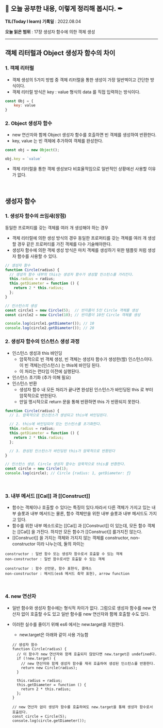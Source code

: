 ## 📕 오늘 공부한 내용, 이렇게 정리해 봅시다. ✒

**TIL(Today I learn) 기록일** : 2022.08.04

**오늘 읽은 범위** : 17장 생성자 함수에 의한 객체 생성

---

## 객체 리터럴과 Object 생성자 함수의 차이

### 1. 객체 리터럴

- 객체 생성의 5가지 방법 중 객체 리터럴을 통한 생성이 가장 일반벅이고 간단한 방식이다.
- 객체 리터럴 방식은 key : value 형식의 data 를 직접 입력하는 방식이다.

```jsx
const Obj = {
	key: value
}
```

### 2. Object 생성자 함수

- new 연산자와 함께 Object 생성자 함수를 호출하면 빈 객체를 생성하여 반환한다.
- key, value 는 빈 객체에 추가하여 객체를 완성한다.

```jsx
const obj = new Object();

obj.key = `value`
```

- 객체 리터럴을 통한 객체 생성보다 비효율적임으로 일반적인 상황에선 사용할 이유가 없다.

</br>

## 생성자 함수

### 1. 생성자 함수의 쓰임새(장점)

동일한 프로퍼티를 갖는 객체를 여러 개 생성해야 하는 경우

- 객체 리터럴에 의한 생성 방식의 경우 동일한 프로퍼티를 갖는 객체를 여러 개 생성할 경우 같은 프로퍼티를 가진 객체를 다수 기술해야한다.
- 생성자 함수에 의한 객체 생성 방식은 마치 객체를 생성하기 위한 템플릿 처럼 생성자 함수를 사용할 수 있다.

```jsx
// 생성자 함수
function Circle(radius) {
  // 생성자 함수 내부의 this는 생성자 함수가 생성할 인스턴스를 가리킨다.
  this.radius = radius;
  this.getDiameter = function () {
    return 2 * this.radius;
  };
}

// 인스턴스의 생성
const circle1 = new Circle(5);  // 반지름이 5인 Circle 객체를 생성
const circle2 = new Circle(10); // 반지름이 10인 Circle 객체를 생성

console.log(circle1.getDiameter()); // 10
console.log(circle2.getDiameter()); // 20
```

### 2. 생성자 함수의 인스턴스 생성 과정

- 인스턴스 생성과 this 바인딩
    - 암묵적으로 빈 객체 생성, 빈 객체는 생성자 함수가 생성한(할) 인스턴스이다. 이 빈 객체는(인스턴스) 는 this에 바인딩 된다.
    - 이 처리는 런타임 이전에 실행된다.
- 인스턴스 초기화 (추가 이해 필요)
- 인스턴스 반환
    - 생성자 함수 내 모든 처리가 끝나면 완성된 인스턴스가 바인딩된 this 로 부터  암묵적으로 반한된다.
    - 만일 명시적으로 return 문을 통해 반환하면 this 가 반환되지 못한다.
    
```jsx
function Circle(radius) {
  // 1. 암묵적으로 인스턴스가 생성되고 this에 바인딩된다.

  // 2. this에 바인딩되어 있는 인스턴스를 초기화한다.
  this.radius = radius;
  this.getDiameter = function () {
    return 2 * this.radius;
  };

  // 3. 완성된 인스턴스가 바인딩된 this가 암묵적으로 반환된다
}

// 인스턴스 생성. Circle 생성자 함수는 암묵적으로 this를 반환한다.
const circle = new Circle(1);
console.log(circle); // Circle {radius: 1, getDiameter: ƒ}
```

</br>

### 3. 내부 메서드 [[Cal]] 과 [[Construct]]

- 함수는 객체이나 호출할 수 있다는 특징이 있다.따라서 다른 객체가 가지고 있는 내부 슬롯과 내부 메서드는 물론, 함수 객체만을 위한 내부 슬롯과 내부 메서드도 가지고 있다.
- 함수를 위한 내부 메소드로는 [[Cal]] 과 [[Construct]] 이 있는데, 모든 함수 객체는 [[Cal]] 을 가진다. 하지만 모든 함수가 [[Construct]]  를가지진 않는다.
- [[Construct]] 을 가지는 객체와 가지지 않는 객체를 constructor, non-constructor 이라 나누는데, 둘의 차이는

```
constructor : 일반 함수 또는 생성자 함수로서 호출할 수 있는 객체
non-constructor : 일반 함수로서만 호출할 수 있는 객체 

constructor : 함수 선언문, 함수 표현식, 클래스
non-constructor : 메서드(es6 메서드 축약 표현), arrow function
```

</br>

### 4. new 연산자

- 일반 함수와 생성자 함수에는 형식적 차이가 없다. 그럼으로 생성자 함수를 new 연산자 없이 호출할 수도 있고 일반 함수를 new 연산자와 함께 호출할 수도 있다.
- 이러한 실수를 줄이기 위해 es6 에서는 new.target을 지원한다.
    - new.target은 아래와 같이 사용 가능함
    
    ```
    // 생성자 함수
    function Circle(radius) {
      // 이 함수가 new 연산자와 함께 호출되지 않았다면 new.target은 undefined다.
      if (!new.target) {
        // new 연산자와 함께 생성자 함수를 재귀 호출하여 생성된 인스턴스를 반환한다.
        return new Circle(radius);
      }
    
      this.radius = radius;
      this.getDiameter = function () {
        return 2 * this.radius;
      };
    }
    
    // new 연산자 없이 생성자 함수를 호출하여도 new.target을 통해 생성자 함수로서 호출된다.
    const circle = Circle(5);
    console.log(circle.getDiameter());
    ```
